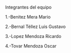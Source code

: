 Integrantes del equipo 

1.-Benitez Mera Mario  

2.-Bernal Téllez Luis Gustavo 

3.-Lopez Mendoza Ricardo 

4.-Tovar Mendoza Oscar  

